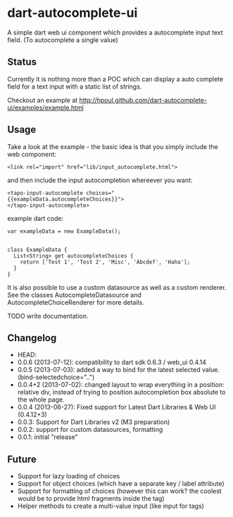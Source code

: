 dart-autocomplete-ui
====================

A simple dart web ui component which provides a autocomplete input text field.
(To autocomplete a single value)


Status
-------

Currently it is nothing more than a POC which can display a auto complete
field for a text input with a static list of strings.

Checkout an example at http://hpoul.github.com/dart-autocomplete-ui/examples/example.html

Usage
-------

Take a look at the example - the basic idea is that you simply include the
web component:

    <link rel="import" href="lib/input_autocomplete.html">

and then include the input autocompletion whereever you want:

    <tapo-input-autocomplete choices="{{exampleData.autocompleteChoices}}">
    </tapo-input-autocomplete>

example dart code:


    var exampleData = new ExampleData();


    class ExampleData {
      List<String> get autocompleteChoices {
        return ['Test 1', 'Test 2', 'Misc', 'Abcdef', 'Haha'];
      }
    }


It is also possible to use a custom datasource as well as a custom renderer.
See the classes AutocompleteDatasource and AutocompleteChoiceRenderer for
more details.


TODO write documentation.


Changelog
-------

* HEAD:
* 0.0.6 (2013-07-12): compatibility to dart sdk 0.6.3 / web_ui 0.4.14
* 0.0.5 (2013-07-03): added a way to bind for the latest selected value. (bind-selectedchoice="..")
* 0.0.4+2 (2013-07-02): changed layout to wrap everything in a position: relative div, instead of trying to position autocompletion box absolute to the whole page.
* 0.0.4 (2013-06-27): Fixed support for Latest Dart Libraries & Web UI (0.4.12+3)
* 0.0.3: Support for Dart Libraries v2 (M3 preparation)
* 0.0.2: support for custom datasources, formatting
* 0.0.1: initial "release"

Future
-------

* Support for lazy loading of choices
* Support for object choices (which have a separate key / label attribute)
* Support for formatting of choices (however this can work? the coolest would be to provide html fragments inside the <x-input-autocomplete> tag)
* Helper methods to create a multi-value input (like input for tags)
